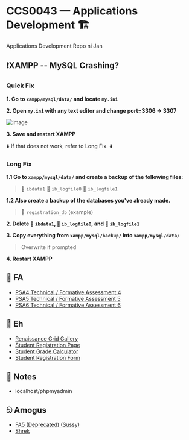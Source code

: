 # CCS0043 — Applications Development 🏗️

Applications Development Repo ni Jan

## ❗XAMPP -- MySQL Crashing?

### Quick Fix
**1. Go to `xampp/mysql/data/` and locate `my.ini`**

**2. Open `my.ini` with any text editor and change port=3306 -> 3307**


![image](https://github.com/user-attachments/assets/ec3993fb-fbfa-452a-b1b0-5a15e90c028a)

**3. Save and restart XAMPP**

⬇️ If that does not work, refer to Long Fix. ⬇️

### Long Fix
**1.1 Go to `xampp/mysql/data/` and create a backup of the following files:**
> 📄 `ibdata1`
> 📄 `ib_logfile0`
> 📄 `ib_logfile1`

**1.2 Also create a backup of the databases you've already made.**
> 📄 `registration_db` (example)

**2. Delete 📄 `ibdata1`, 📄 `ib_logfile0`, and 📄 `ib_logfile1`**

**3. Copy __everything__ from `xampp/mysql/backup/` into `xampp/mysql/data/`**
> Overwrite if prompted

**4. Restart XAMPP**

## 📁 FA
- [PSA4 Technical / Formative Assessment 4](https://github.com/KrilenkoZambab37/CS0043/tree/main/FA4)
- [PSA5 Technical / Formative Assessment 5](https://github.com/KrilenkoZambab37/CS0043/tree/main/FA5)
- [PSA6 Technical / Formative Assessment 6](https://github.com/KrilenkoZambab37/CS0043/tree/main/FA6)

## 📁 Eh
- [Renaissance Grid Gallery](https://github.com/KrilenkoZambab37/CS0043/tree/main/Renaissance%20Grid%20Gallery)
- [Student Registration Page](https://github.com/KrilenkoZambab37/CS0043/tree/main/Student%20Registration%20Page)
- [Student Grade Calculator](https://github.com/KrilenkoZambab37/CS0043/tree/main/Student%20Score%20Calculator)
- [Student Registration Form](https://github.com/KrilenkoZambab37/CS0043/tree/main/Student-Reg-Form)

## 📝 Notes
- localhost/phpmyadmin

## ඞ Amogus
- [FA5 (Deprecated) (Sussy)](https://github.com/KrilenkoZambab37/CS0043/tree/main/FA5-Nah)
- [Shrek](https://github.com/LibrarianDarchivo/CCS0043-App-Dev/tree/main/shrek.jpg)
